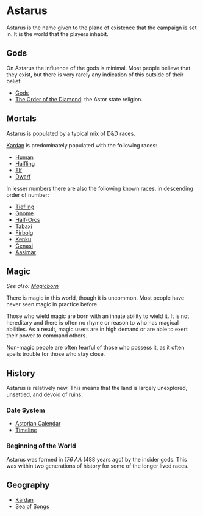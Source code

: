# Astarus

Astarus is the name given to the plane of existence that the campaign is set in. It is the world that the players inhabit.

## Gods

On Astarus the influence of the gods is minimal. Most people believe that they exist, but there is very rarely any indication of this outside of their belief.

- [Gods](gods/README.md)
- [The Order of the Diamond](gods/the-order-of-the-diamond.md): the Astor state religion.

## Mortals

Astarus is populated by a typical mix of D&D races.

[Kardan](geography/kardan/README.md) is predominately populated with the following races:

- [Human](https://www.dndbeyond.com/races/human)
- [Halfling](https://www.dndbeyond.com/races/halfling)
- [Elf](https://www.dndbeyond.com/races/elf)
- [Dwarf](https://www.dndbeyond.com/races/dwarf)

In lesser numbers there are also the following known races, in descending order of number:

- [Tiefling](https://www.dndbeyond.com/races/tiefling)
- [Gnome](https://www.dndbeyond.com/races/gnome)
- [Half-Orcs](https://www.dndbeyond.com/races/half-orc)
- [Tabaxi](https://www.dndbeyond.com/races/tabaxi)
- [Firbolg](https://www.dndbeyond.com/races/firbolg)
- [Kenku](https://www.dndbeyond.com/races/kenku)
- [Genasi](https://www.dndbeyond.com/races/genasi)
- [Aasimar](https://www.dndbeyond.com/races/aasimar)

## Magic

*See also: [Magicborn](civilisations/kingdom-of-astor/magicborn.md)*

There is magic in this world, though it is uncommon. Most people have never seen magic in practice before.

Those who wield magic are born with an innate ability to wield it. It is not hereditary and there is often no rhyme or reason to who has magical abilities. As a result, magic users are in high demand or are able to exert their power to command others.

Non-magic people are often fearful of those who possess it, as it often spells trouble for those who stay close.

## History

Astarus is relatively new. This means that the land is largely unexplored, unsettled, and devoid of ruins.

### Date System

- [Astorian Calendar](history/astorian-calendar.md)
- [Timeline](history/timeline.md)

### Beginning of the World

Astarus was formed in *176 AA* (488 years ago) by the insider gods. This was within two generations of history for some of the longer lived races.

## Geography

- [Kardan](geography/kardan/README.md)
- [Sea of Songs](geography/sea-of-songs.md)
